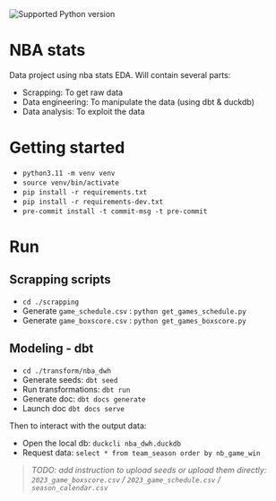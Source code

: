 <img src="https://img.shields.io/badge/python-3.11-blue" alt="Supported Python version">

# NBA stats

Data project using nba stats EDA. Will contain several parts:
- Scrapping: To get raw data
- Data engineering: To manipulate the data (using dbt & duckdb)
- Data analysis: To exploit the data



# Getting started

- `python3.11 -m venv venv`
- `source venv/bin/activate`
- `pip install -r requirements.txt`
- `pip install -r requirements-dev.txt`
- `pre-commit install -t commit-msg -t pre-commit`


# Run

## Scrapping scripts

- `cd ./scrapping`
- Generate `game_schedule.csv` : `python get_games_schedule.py`
- Generate `game_boxscore.csv` : `python get_games_boxscore.py`


## Modeling - dbt

- `cd ./transform/nba_dwh`
- Generate seeds: `dbt seed`
- Run transformations: `dbt run`
- Generate doc: `dbt docs generate`
- Launch doc `dbt docs serve`

Then to interact with the output data:
- Open the local db: `duckcli nba_dwh.duckdb`
- Request data: `select * from team_season order by nb_game_win`

> *TODO: add instruction to upload seeds or upload them directly: `2023_game_boxscore.csv` / `2023_game_schedule.csv` / `season_calendar.csv`*

